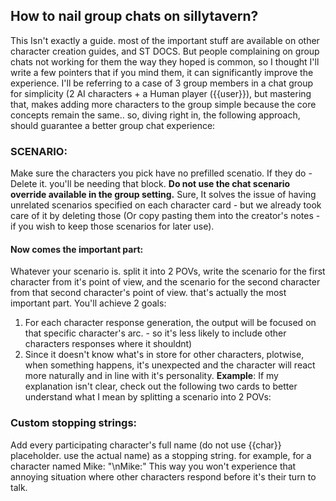 ## How to nail group chats on sillytavern?
This Isn't exactly a guide. most of the important stuff are available on other character creation guides, and ST DOCS. But people complaining on group chats not working for them the way they hoped is common, so I thought I'll write a few pointers that if you mind them, it can significantly improve the experience.
I'll be referring to a case of 3 group members in a chat group for simplicity (2 AI characters + a Human player ({{user}}), but mastering
that, makes adding more characters to the group simple because the core concepts remain the same..
so, diving right in, the following approach, should guarantee a better group chat experience:
### SCENARIO:
Make sure the characters you pick have no prefilled scenatio. If they do - Delete it. you'll be needing that block.
**Do not use the chat scenario override available in the group setting.** Sure, It solves the issue of having unrelated scenarios specified on each character card - but we already took care of it by deleting those (Or copy pasting them into the creator's notes - if you wish to keep those scenarios for later use).
#### Now comes the important part:
Whatever your scenario is. split it into 2 POVs, write the scenario for the first character from it's point of view, and the scenario for the second character from that second character's point of view. that's actually the most important part.
You'll achieve 2 goals:
1. For each character response generation, the output will be focused on that specific character's arc. -  so it's less likely to include other characters responses where it shouldnt)
2. Since it doesn't know what's in store for other characters, plotwise, when something happens, it's unexpected and the character will react more naturally and in line with it's personality.
**Example**:
If my explanation isn't clear, check out the following two cards to better understand what I mean by splitting a scenario into 2 POVs:

### Custom stopping strings:
Add every participating character's full name (do not use {{char}} placeholder. use the actual name) as a stopping string. for example, for a character named Mike: "\nMike:"
This way you won't experience that annoying situation where other characters respond before it's their turn to talk.


